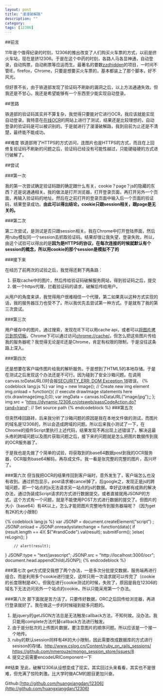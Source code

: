 ```yaml
---
layout: post
title: "漫漫破解路"
description: ""
category: 
tags: [12306]
---
```

##前言

11年是个值得纪录的时刻，12306的推出改变了人们购买火车票的方式，以前是挤火车站，现在是挤12306。于是在这个中药的时刻，各路人马各显神通，自动登录，自动购票，自动刷票等应运而生。最著名的要数[zzdhidden](https://github.com/zzdhidden/12306)的项目，一时间不管IE，firefox，Chrome，只要是想要买火车票的，基本都装上了那个脚本，好不风光。

但好景不长，由于铁道部发现了验证码不刷新的漏洞之后，以上方法通通失效。但我还是不甘心，我还是希望能够有一个东西至少能实现自动登录。

##思路

铁道部的验证码其实并不算复杂，我觉得只要能对它进行OCR，我应该就能实现自动登录。我特意在[在线OCR](http://www.newocr.com/)的网站上进行了测试，结果还是比较理想的，自动登录的验证码是可以被识别的。于是就进行了漫漫破解路，我到目前为止还是不清楚，最终能不能成功。

##难度
铁道部用了HTTPS的方式访问，连图片也是HTTPS的方式，而且在上回修复验证码不刷新的问题之后，验证码已经没有可能性越过，只能硬碰硬的方式进行破解了。

##尝试

###第一次

我的第一次尝试确定验证码跟的确定跟什么有关，cookie？page？js的隐藏的东西？还是说通通相关。我的做法是打开浏览器，打开登录页面，再打开另外一个页面，再输入验证码的地址。然后在之前打开的登录页面中输入后一个页面的验证码，结果登录成功。**由此可以得出结论，cookie只跟session相关，跟page是无关的。**

###第二次

第二次尝试，是测试是否只跟session相关。我在Chrome中打开登陆界面，然后用ruby模拟同一个session去抓取验证码。结果却很让我失望，登录失败。所以，由这个试验可以得出的是**因为是HTTPS的协议，在每次连接的时候就默认有个session的概念，所以用cookie的那个session是模拟不了的**

###接下来

在经历了前两次的试验之后，我觉得还剩下两条路：

1. 获取cache中的图片，然后传给验证码破解服务网站，得到验证码之后，提交
2. 做一个https代理，拦截验证码的请求，破解后传给用户。

从用户的角度来讲，我觉得用户很难相信一个代理，第二如果真以这种方式实现的话，我的服务器压力也受不了。所以我优先去尝试第一种方式。于是就有了我的第三次尝试。

###第三次

用户缓存中的图片。通过搜索，发现在IE下可以用cache api，或者可以[将图片拷贝到剪切板](http://support.microsoft.com/kb/293125)。Chrome下可以通过访问[chrome://cache/](chrome://cache/)。但怎么把这些图片传给我的服务器呢？我觉得无论是IE还是Chrome，肯定有权限的限制，于是没往这条路上深入。

###第四次

还是想要在客户端传图片给我的解析服务。于是想到了HTML5的本地存储。于是在测试之后发现这个办法还是不可行。因为碰到了安全沙箱问题。在调用canvas.toDataURL()时会报[SECURITY_ERR: DOM Exception 18](http://blog.darkthread.net/post-2011-11-02-html5-canvas-orgin-clean.aspx)错误。
{% codeblock lang:js %}
  var img = new Image();   // Create new img element 
  img.onload = function(){ 
    // execute drawImage statements here 
    ctx.drawImage(img,0,0); 
    var imgData = canvas.toDataURL("image/jpg");;
  }; 
  img.src = 'https://dynamic.12306.cn/otsweb/passCodeAction.do?rand=lrand'; // Set     source path
{% endcodeblock %}
###第五次

但突然峰回路转，后来我分析了沙箱问题的原因是我在本地文件做的测试，而图片的域名是12306的，所以会造成跨域的问题。所以后来我小测试了一下，在Chrome的插件Script里执行上述代码，结果发现不再出现上述错误了。解决这最头疼的跨域问题以及图片获取问题之后，接下来的问题就是怎么把图片数据传到我的OCR服务器了。

于是我也是先做了个简单的试验，将获取到的base64数据post到我的OCR服务器，OCR服务base64解码，再存成文件。我一看是张完整的完整的图片，高兴坏了。

###第六次
但当我把OCR的结果传回到客户端时，意外发生了，客户端怎么也没有收到。通过抓包显示，post请求被cancel掉了。后google之，发现正是js的跨域问题，即一个站点的js无法请求另一站点的js的数据。幸好这块都有成熟的解决办法，通过伪装成Script请求的方式进行数据提交。或者直接就用JSONP的方式。这个方式有一个问题，就是不能使用POST方式进行数据的提交了。但图片的大小（base64）有4K以上，怎么才能把图片完整地传到服务器端呢？（因为get有2K的大小限制）

{% codeblock lang:js %}
  var JSONP = document.createElement("script") ;
   JSONP.onload = JSONP.onreadystatechange = function(data){
        if (result.length == 4){
             $("#randCode").val(result);
             submitForm();
        }else{
             reLogin();
        }

        // alert(result);
   }
   JSONP.type = "text/javascript";
   JSONP.src = "http://localhost:3000/ocr";
   document.head.appendChild(JSONP);
{% endcodeblock %}
   
###第七次
get方式提交我想了两个办法，一是多次分批提交数据，服务端再进行组合。而是利用多个cookie进行提交，这样只用一次请求就可以传完了（cookie的长度限制是4K）。但我在进行cookie测试的时候，失败了，原因是我在12306的域名下无法访问另外一个站点的cookie。所以只能采用第一个办法。

###第八次
那下面就是苦力活了。只要传好数据，ORC之后回传给浏览器，再进行登录就好了。我在做这一步的时候碰到挺多问题的。

1. 是jquery的getJSON方法总是无法触发callback方法，不知何故。没办法，我只能用complete方法代替callback方法进行触发。
2. 由于是分批次的上传图片数据，要注意图片的顺序问题。所以应该是一个接一个地传。
3. ruby的默认session同样有4K的大小限制，因此需要改成数据库的方式进行sesison的存储。http://www.cslog.cn/Content/ruby_on_rails_sessions/ https://github.com/nmerouze/mongo_session_store/issues/8
4. 提交之前需要encodeURIComponent一下

##结束
至此，破解12306从设想变成了现实。其实回过头来看看，其实也不是很难，但充满了惊险刺激。比大学时做ACM的题目更加兴奋。

Github:[http://github.com/huangxiangdan/12306](http://github.com/huangxiangdan/12306)
